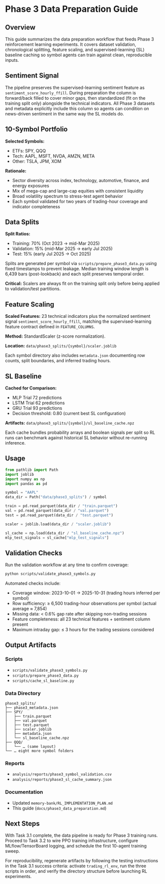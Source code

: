 # Phase 3 Data Preparation Guide

## Overview

This guide summarizes the data preparation workflow that feeds Phase 3 reinforcement learning experiments. It covers dataset validation, chronological splitting, feature scaling, and supervised-learning (SL) baseline caching so symbol agents can train against clean, reproducible inputs.

## Sentiment Signal

The pipeline preserves the supervised-learning sentiment feature as `sentiment_score_hourly_ffill`. During preparation the column is forward/back filled to cover minor gaps, then standardized (fit on the training split only) alongside the technical indicators. All Phase 3 datasets and metadata explicitly include this column so agents can condition on news-driven sentiment in the same way the SL models do.

## 10-Symbol Portfolio

**Selected Symbols:**
- ETFs: SPY, QQQ
- Tech: AAPL, MSFT, NVDA, AMZN, META
- Other: TSLA, JPM, XOM

**Rationale:**
- Sector diversity across index, technology, automotive, finance, and energy exposures
- Mix of mega-cap and large-cap equities with consistent liquidity
- Broad volatility spectrum to stress-test agent behavior
- Each symbol validated for two years of trading-hour coverage and indicator completeness

## Data Splits

**Split Ratios:**
- Training: 70% (Oct 2023 → mid-Mar 2025)
- Validation: 15% (mid-Mar 2025 → early Jul 2025)
- Test: 15% (early Jul 2025 → Oct 2025)

Splits are generated per symbol via `scripts/prepare_phase3_data.py` using fixed timestamps to prevent leakage. Median training window length is 6,439 bars (post-lookback) and each split preserves temporal order.

**Critical:** Scalers are always fit on the training split only before being applied to validation/test partitions.

## Feature Scaling

**Scaled Features:** 23 technical indicators plus the normalized sentiment signal `sentiment_score_hourly_ffill`, matching the supervised-learning feature contract defined in `FEATURE_COLUMNS`.

**Method:** StandardScaler (z-score normalization).

**Location:** `data/phase3_splits/{symbol}/scaler.joblib`

Each symbol directory also includes `metadata.json` documenting row counts, split boundaries, and inferred trading hours.

## SL Baseline

**Cached for Comparison:**
- MLP Trial 72 predictions
- LSTM Trial 62 predictions
- GRU Trial 93 predictions
- Decision threshold: 0.80 (current best SL configuration)

**Artifacts:** `data/phase3_splits/{symbol}/sl_baseline_cache.npz`

Each cache bundles probability arrays and boolean signals per split so RL runs can benchmark against historical SL behavior without re-running inference.

## Usage

```python
from pathlib import Path
import joblib
import numpy as np
import pandas as pd

symbol = "AAPL"
data_dir = Path("data/phase3_splits") / symbol

train = pd.read_parquet(data_dir / "train.parquet")
val = pd.read_parquet(data_dir / "val.parquet")
test = pd.read_parquet(data_dir / "test.parquet")

scaler = joblib.load(data_dir / "scaler.joblib")

sl_cache = np.load(data_dir / "sl_baseline_cache.npz")
mlp_test_signals = sl_cache["mlp_test_signals"]
```

## Validation Checks

Run the validation workflow at any time to confirm coverage:

```bash
python scripts/validate_phase3_symbols.py
```

Automated checks include:
- Coverage window: 2023-10-01 → 2025-10-31 (trading hours inferred per symbol)
- Row sufficiency: ≥ 6,500 trading-hour observations per symbol (actual average ≈ 7,854)
- Missing data: < 0.6% gap rate after skipping non-trading sessions
- Feature completeness: all 23 technical features + sentiment column present
- Maximum intraday gap: ≤ 3 hours for the trading sessions considered

## Output Artifacts

### Scripts
- `scripts/validate_phase3_symbols.py`
- `scripts/prepare_phase3_data.py`
- `scripts/cache_sl_baseline.py`

### Data Directory

```
phase3_splits/
├── phase3_metadata.json
├── SPY/
│   ├── train.parquet
│   ├── val.parquet
│   ├── test.parquet
│   ├── scaler.joblib
│   ├── metadata.json
│   └── sl_baseline_cache.npz
├── QQQ/
│   └── … (same layout)
└── … eight more symbol folders
```

### Reports
- `analysis/reports/phase3_symbol_validation.csv`
- `analysis/reports/phase3_sl_cache_summary.json`

### Documentation
- Updated `memory-bank/RL_IMPLEMENTATION_PLAN.md`
- This guide (`docs/phase3_data_preparation.md`)

## Next Steps

With Task 3.1 complete, the data pipeline is ready for Phase 3 training runs. Proceed to Task 3.2 to wire PPO training infrastructure, configure MLflow/TensorBoard logging, and schedule the first 10-agent training sweep.

For reproducibility, regenerate artifacts by following the testing instructions in the Task 3.1 success criteria: activate `trading_rl_env`, run the three scripts in order, and verify the directory structure before launching RL experiments.
